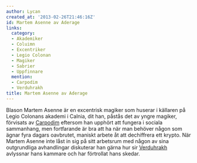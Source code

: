 ```yaml
---
author: Lycan
created_at: '2013-02-26T21:46:16Z'
id: Martem Asenne av Aderage
links:
  category:
  - Akademiker
  - Coluimn
  - Excentriker
  - Legio Colonan
  - Magiker
  - Sabrier
  - Uppfinnare
  mention:
  - Carpodim
  - Verduhrakh
title: Martem Asenne av Aderage
---
```


Blason Martem Asenne är en excentrisk magiker som huserar i källaren på Legio Colonans akademi i
Calnia, dit han, påstås det av yngre magiker, förvisats av [Carpodim] eftersom han upphört att
fungera i sociala sammanhang, men fortfarande är bra att ha när man behöver någon som ägnar fyra
dagars oavbrutet, maniskt arbete åt att dechiffrera ett krypto. När Martem Asenne inte låst in sig
på sitt arbetsrum med någon av sina outgrundliga avhandlingar diskuterar han gärna hur sir
[Verduhrakh] avlyssnar hans kammare och har förtrollat hans skedar.

  [Carpodim]: Carpodim
  [Verduhrakh]: Verduhrakh